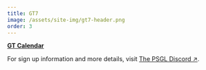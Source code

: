 ```yaml
---
title: GT7
image: /assets/site-img/gt7-header.png
order: 3
---
```


**[GT Calendar](/gt7/calendar)**

For sign up information and more details, visit <a href="https://premiersimgl.com/discord" title="Sign-up on Discord" rel="noopener" target="_blank">The PSGL Discord&nbsp;↗</a>.